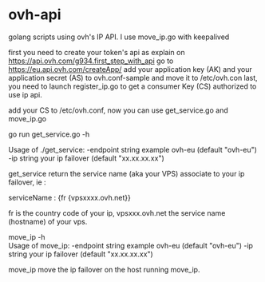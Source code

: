 # ovh-api
golang scripts using ovh's IP API. I use move_ip.go with keepalived

first you need to create your token's api  as explain on https://api.ovh.com/g934.first_step_with_api
go to https://eu.api.ovh.com/createApp/
add your application key (AK) and your application secret (AS) to ovh.conf-sample and move it to /etc/ovh.con
last, you need to launch register_ip.go to get a consumer Key (CS) authorized to use ip api.

add your CS to /etc/ovh.conf, now you can use get_service.go and move_ip.go


go run get_service.go -h

Usage of ./get_service:
  -endpoint string
    	example ovh-eu (default "ovh-eu")
  -ip string
    	your ip failover (default "xx.xx.xx.xx")


get_service return the service name (aka your VPS) associate to your ip failover, ie :

serviceName :  {fr {vpsxxxx.ovh.net}}

fr is the country code of your ip, vpsxxx.ovh.net the service name (hostname) of your vps. 

move_ip -h               
Usage of move_ip:
  -endpoint string
    	example ovh-eu (default "ovh-eu")
  -ip string
    	your ip failover (default "xx.xx.xx.xx")

move_ip move the ip failover on the host running move_ip.
